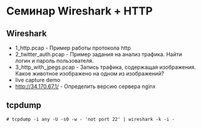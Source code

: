 # Семинар Wireshark + HTTP
## Wireshark
* 1_http.pcap - Пример работы протокола http
* 2_twitter_auth.pcap - Пример задания на анализ трафика. Найти логин и пароль пользователя.
* 3_http_with_jpegs.pcap - Запись трафика, содержащая изображения. Какое животное изображено на одном из изображений?
* live capture demo
* http://34.170.67.1/ - Определить версию сервера nginx

## tcpdump
```# tcpdump -i any -U -s0 -w - 'not port 22' | wireshark -k -i -```

